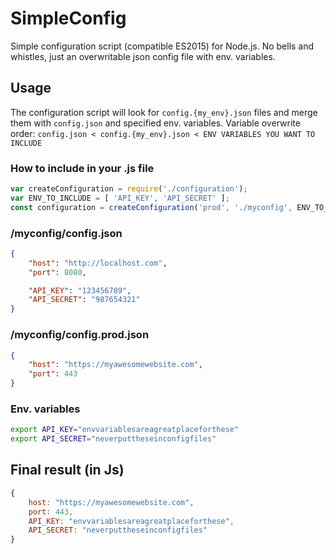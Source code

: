 # SimpleConfig
Simple configuration script (compatible ES2015) for Node.js.
No bells and whistles, just an overwritable json config file with env. variables.

## Usage
The configuration script will look for `config.{my_env}.json` files and merge them with `config.json` and specified env. variables.
Variable overwrite order: `config.json < config.{my_env}.json < ENV VARIABLES YOU WANT TO INCLUDE`

### How to include in your .js file
```javascript
var createConfiguration = require('./configuration');
var ENV_TO_INCLUDE = [ 'API_KEY', 'API_SECRET' ];
const configuration = createConfiguration('prod', './myconfig', ENV_TO_INCLUDE); 
```

### /myconfig/config.json
```json
{
    "host": "http://localhost.com",
    "port": 8080,

    "API_KEY": "123456789",
    "API_SECRET": "987654321"
}
```

### /myconfig/config.prod.json
```json
{
    "host": "https://myawesomewebsite.com",
    "port": 443
}
```

### Env. variables
```bash
export API_KEY="envvariablesareagreatplaceforthese"
export API_SECRET="neverputtheseinconfigfiles"
```

## Final result (in Js)
```javascript
{
    host: "https://myawesomewebsite.com",
    port: 443,
    API_KEY: "envvariablesareagreatplaceforthese",
    API_SECRET: "neverputtheseinconfigfiles"
}
```
